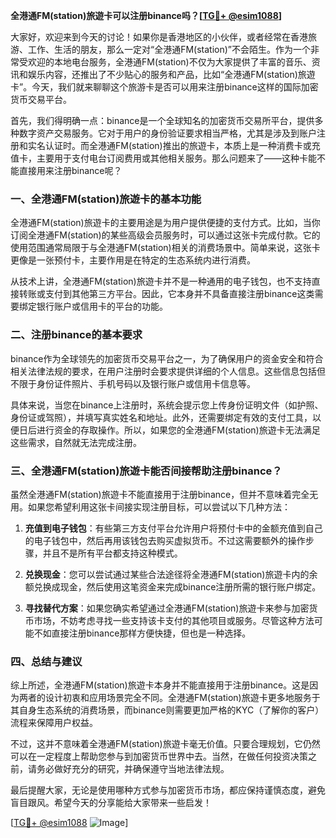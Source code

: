 **全港通FM(station)旅遊卡可以注册binance吗？[[TG💪+ @esim1088](https://t.me/s/esim1088)]**

大家好，欢迎来到今天的讨论！如果你是香港地区的小伙伴，或者经常在香港旅游、工作、生活的朋友，那么一定对“全港通FM(station)”不会陌生。作为一个非常受欢迎的本地电台服务，全港通FM(station)不仅为大家提供了丰富的音乐、资讯和娱乐内容，还推出了不少贴心的服务和产品，比如“全港通FM(station)旅遊卡”。今天，我们就来聊聊这个旅游卡是否可以用来注册binance这样的国际加密货币交易平台。

首先，我们得明确一点：binance是一个全球知名的加密货币交易所平台，提供多种数字资产交易服务。它对于用户的身份验证要求相当严格，尤其是涉及到账户注册和实名认证时。而全港通FM(station)推出的旅遊卡，本质上是一种消费卡或充值卡，主要用于支付电台订阅费用或其他相关服务。那么问题来了——这种卡能不能直接用来注册binance呢？

### 一、全港通FM(station)旅遊卡的基本功能

全港通FM(station)旅遊卡的主要用途是为用户提供便捷的支付方式。比如，当你订阅全港通FM(station)的某些高级会员服务时，可以通过这张卡完成付款。它的使用范围通常局限于与全港通FM(station)相关的消费场景中。简单来说，这张卡更像是一张预付卡，主要作用是在特定的生态系统内进行消费。

从技术上讲，全港通FM(station)旅遊卡并不是一种通用的电子钱包，也不支持直接转账或支付到其他第三方平台。因此，它本身并不具备直接注册binance这类需要绑定银行账户或信用卡的平台的功能。

### 二、注册binance的基本要求

binance作为全球领先的加密货币交易平台之一，为了确保用户的资金安全和符合相关法律法规的要求，在用户注册时会要求提供详细的个人信息。这些信息包括但不限于身份证件照片、手机号码以及银行账户或信用卡信息等。

具体来说，当您在binance上注册时，系统会提示您上传身份证明文件（如护照、身份证或驾照），并填写真实姓名和地址。此外，还需要绑定有效的支付工具，以便日后进行资金的存取操作。所以，如果您的全港通FM(station)旅遊卡无法满足这些需求，自然就无法完成注册。

### 三、全港通FM(station)旅遊卡能否间接帮助注册binance？

虽然全港通FM(station)旅遊卡不能直接用于注册binance，但并不意味着完全无用。如果您希望利用这张卡间接实现注册目标，可以尝试以下几种方法：

1. **充值到电子钱包**：有些第三方支付平台允许用户将预付卡中的金额充值到自己的电子钱包中，然后再用该钱包去购买虚拟货币。不过这需要额外的操作步骤，并且不是所有平台都支持这种模式。
   
2. **兑换现金**：您可以尝试通过某些合法途径将全港通FM(station)旅遊卡内的余额兑换成现金，然后使用这笔资金来完成binance注册所需的银行账户绑定。

3. **寻找替代方案**：如果您确实希望通过全港通FM(station)旅遊卡来参与加密货币市场，不妨考虑寻找一些支持该卡支付的其他项目或服务。尽管这种方法可能不如直接注册binance那样方便快捷，但也是一种选择。

### 四、总结与建议

综上所述，全港通FM(station)旅遊卡本身并不能直接用于注册binance。这是因为两者的设计初衷和应用场景完全不同。全港通FM(station)旅遊卡更多地服务于其自身生态系统的消费场景，而binance则需要更加严格的KYC（了解你的客户）流程来保障用户权益。

不过，这并不意味着全港通FM(station)旅遊卡毫无价值。只要合理规划，它仍然可以在一定程度上帮助您参与到加密货币世界中去。当然，在做任何投资决策之前，请务必做好充分的研究，并确保遵守当地法律法规。

最后提醒大家，无论是使用哪种方式参与加密货币市场，都应保持谨慎态度，避免盲目跟风。希望今天的分享能给大家带来一些启发！

[[TG💪+ @esim1088](https://t.me/s/esim1088) ![Image](https://i.postimg.cc/4NQfJmqS/Snipaste-2025-05-13-00-14-12.png)]